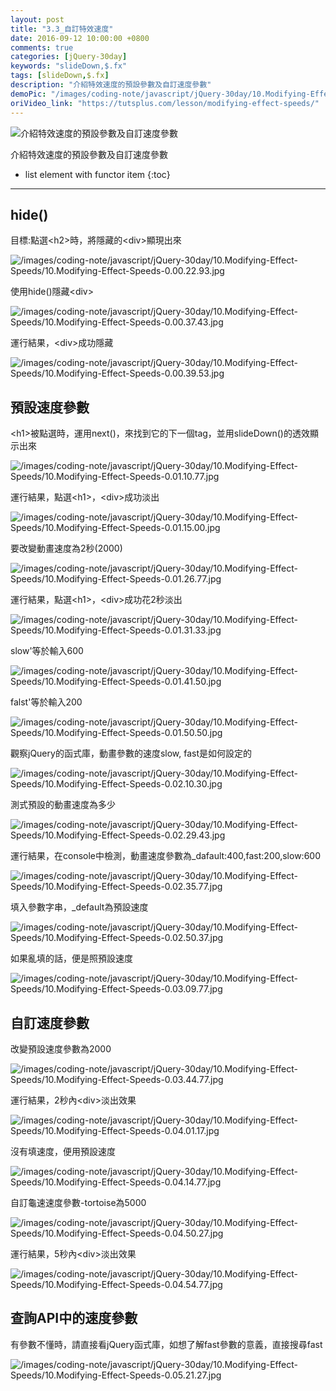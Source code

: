 ```yaml
---
layout: post
title: "3.3_自訂特效速度"
date: 2016-09-12 10:00:00 +0800
comments: true
categories: [jQuery-30day]
keywords: "slideDown,$.fx"
tags: [slideDown,$.fx]
description: "介紹特效速度的預設參數及自訂速度參數"
demoPic: "/images/coding-note/javascript/jQuery-30day/10.Modifying-Effect-Speeds/00_demo.jpg"
oriVideo_link: "https://tutsplus.com/lesson/modifying-effect-speeds/"
---
```

<div id="intro">
    <img src="/images/coding-note/javascript/jQuery-30day/10.Modifying-Effect-Speeds/00_demo.jpg" class="demo_img" alt="介紹特效速度的預設參數及自訂速度參數">
    <p>介紹特效速度的預設參數及自訂速度參數</p>
</div>
<!--more-->

* list element with functor item
{:toc}
<hr />



## hide()


<p>目標:點選&lt;h2&gt;時，將隱藏的&lt;div&gt;顯現出來</p>
<img src="/images/coding-note/javascript/jQuery-30day/10.Modifying-Effect-Speeds/10.Modifying-Effect-Speeds-0.00.22.93.jpg" alt="/images/coding-note/javascript/jQuery-30day/10.Modifying-Effect-Speeds/10.Modifying-Effect-Speeds-0.00.22.93.jpg"/>




<p>使用hide()隱藏&lt;div&gt;</p>
<img src="/images/coding-note/javascript/jQuery-30day/10.Modifying-Effect-Speeds/10.Modifying-Effect-Speeds-0.00.37.43.jpg" alt="/images/coding-note/javascript/jQuery-30day/10.Modifying-Effect-Speeds/10.Modifying-Effect-Speeds-0.00.37.43.jpg"/>




<p>運行結果，&lt;div&gt;成功隱藏</p>
<img src="/images/coding-note/javascript/jQuery-30day/10.Modifying-Effect-Speeds/10.Modifying-Effect-Speeds-0.00.39.53.jpg" alt="/images/coding-note/javascript/jQuery-30day/10.Modifying-Effect-Speeds/10.Modifying-Effect-Speeds-0.00.39.53.jpg"/>



## 預設速度參數


<p>&lt;h1&gt;被點選時，運用next()，來找到它的下一個tag，並用slideDown()的透效顯示出來</p>
<img src="/images/coding-note/javascript/jQuery-30day/10.Modifying-Effect-Speeds/10.Modifying-Effect-Speeds-0.01.10.77.jpg" alt="/images/coding-note/javascript/jQuery-30day/10.Modifying-Effect-Speeds/10.Modifying-Effect-Speeds-0.01.10.77.jpg"/>




<p>運行結果，點選&lt;h1&gt;，&lt;div&gt;成功淡出</p>
<img src="/images/coding-note/javascript/jQuery-30day/10.Modifying-Effect-Speeds/10.Modifying-Effect-Speeds-0.01.15.00.jpg" alt="/images/coding-note/javascript/jQuery-30day/10.Modifying-Effect-Speeds/10.Modifying-Effect-Speeds-0.01.15.00.jpg"/>




<p>要改變動畫速度為2秒(2000)</p>
<img src="/images/coding-note/javascript/jQuery-30day/10.Modifying-Effect-Speeds/10.Modifying-Effect-Speeds-0.01.26.77.jpg" alt="/images/coding-note/javascript/jQuery-30day/10.Modifying-Effect-Speeds/10.Modifying-Effect-Speeds-0.01.26.77.jpg"/>




<p>運行結果，點選&lt;h1&gt;，&lt;div&gt;成功花2秒淡出</p>
<img src="/images/coding-note/javascript/jQuery-30day/10.Modifying-Effect-Speeds/10.Modifying-Effect-Speeds-0.01.31.33.jpg" alt="/images/coding-note/javascript/jQuery-30day/10.Modifying-Effect-Speeds/10.Modifying-Effect-Speeds-0.01.31.33.jpg"/>




<p>slow&#x27;等於輸入600</p>
<img src="/images/coding-note/javascript/jQuery-30day/10.Modifying-Effect-Speeds/10.Modifying-Effect-Speeds-0.01.41.50.jpg" alt="/images/coding-note/javascript/jQuery-30day/10.Modifying-Effect-Speeds/10.Modifying-Effect-Speeds-0.01.41.50.jpg"/>




<p>falst&#x27;等於輸入200</p>
<img src="/images/coding-note/javascript/jQuery-30day/10.Modifying-Effect-Speeds/10.Modifying-Effect-Speeds-0.01.50.50.jpg" alt="/images/coding-note/javascript/jQuery-30day/10.Modifying-Effect-Speeds/10.Modifying-Effect-Speeds-0.01.50.50.jpg"/>




<p>觀察jQuery的函式庫，動畫參數的速度slow, fast是如何設定的</p>
<img src="/images/coding-note/javascript/jQuery-30day/10.Modifying-Effect-Speeds/10.Modifying-Effect-Speeds-0.02.10.30.jpg" alt="/images/coding-note/javascript/jQuery-30day/10.Modifying-Effect-Speeds/10.Modifying-Effect-Speeds-0.02.10.30.jpg"/>




<p>測式預設的動畫速度為多少</p>
<img src="/images/coding-note/javascript/jQuery-30day/10.Modifying-Effect-Speeds/10.Modifying-Effect-Speeds-0.02.29.43.jpg" alt="/images/coding-note/javascript/jQuery-30day/10.Modifying-Effect-Speeds/10.Modifying-Effect-Speeds-0.02.29.43.jpg"/>




<p>運行結果，在console中檢測，動畫速度參數為_dafault:400,fast:200,slow:600</p>
<img src="/images/coding-note/javascript/jQuery-30day/10.Modifying-Effect-Speeds/10.Modifying-Effect-Speeds-0.02.35.77.jpg" alt="/images/coding-note/javascript/jQuery-30day/10.Modifying-Effect-Speeds/10.Modifying-Effect-Speeds-0.02.35.77.jpg"/>




<p>填入參數字串，_default為預設速度</p>
<img src="/images/coding-note/javascript/jQuery-30day/10.Modifying-Effect-Speeds/10.Modifying-Effect-Speeds-0.02.50.37.jpg" alt="/images/coding-note/javascript/jQuery-30day/10.Modifying-Effect-Speeds/10.Modifying-Effect-Speeds-0.02.50.37.jpg"/>




<p>如果亂填的話，便是照預設速度</p>
<img src="/images/coding-note/javascript/jQuery-30day/10.Modifying-Effect-Speeds/10.Modifying-Effect-Speeds-0.03.09.77.jpg" alt="/images/coding-note/javascript/jQuery-30day/10.Modifying-Effect-Speeds/10.Modifying-Effect-Speeds-0.03.09.77.jpg"/>



## 自訂速度參數


<p>改變預設速度參數為2000</p>
<img src="/images/coding-note/javascript/jQuery-30day/10.Modifying-Effect-Speeds/10.Modifying-Effect-Speeds-0.03.44.77.jpg" alt="/images/coding-note/javascript/jQuery-30day/10.Modifying-Effect-Speeds/10.Modifying-Effect-Speeds-0.03.44.77.jpg"/>




<p>運行結果，2秒內&lt;div&gt;淡出效果</p>
<img src="/images/coding-note/javascript/jQuery-30day/10.Modifying-Effect-Speeds/10.Modifying-Effect-Speeds-0.04.01.17.jpg" alt="/images/coding-note/javascript/jQuery-30day/10.Modifying-Effect-Speeds/10.Modifying-Effect-Speeds-0.04.01.17.jpg"/>




<p>沒有填速度，便用預設速度</p>
<img src="/images/coding-note/javascript/jQuery-30day/10.Modifying-Effect-Speeds/10.Modifying-Effect-Speeds-0.04.14.77.jpg" alt="/images/coding-note/javascript/jQuery-30day/10.Modifying-Effect-Speeds/10.Modifying-Effect-Speeds-0.04.14.77.jpg"/>




<p>自訂龜速速度參數-tortoise為5000</p>
<img src="/images/coding-note/javascript/jQuery-30day/10.Modifying-Effect-Speeds/10.Modifying-Effect-Speeds-0.04.50.27.jpg" alt="/images/coding-note/javascript/jQuery-30day/10.Modifying-Effect-Speeds/10.Modifying-Effect-Speeds-0.04.50.27.jpg"/>




<p>運行結果，5秒內&lt;div&gt;淡出效果</p>
<img src="/images/coding-note/javascript/jQuery-30day/10.Modifying-Effect-Speeds/10.Modifying-Effect-Speeds-0.04.54.77.jpg" alt="/images/coding-note/javascript/jQuery-30day/10.Modifying-Effect-Speeds/10.Modifying-Effect-Speeds-0.04.54.77.jpg"/>



## 查詢API中的速度參數


<p>有參數不懂時，請直接看jQuery函式庫，如想了解fast參數的意義，直接搜尋fast</p>
<img src="/images/coding-note/javascript/jQuery-30day/10.Modifying-Effect-Speeds/10.Modifying-Effect-Speeds-0.05.21.27.jpg" alt="/images/coding-note/javascript/jQuery-30day/10.Modifying-Effect-Speeds/10.Modifying-Effect-Speeds-0.05.21.27.jpg"/>


